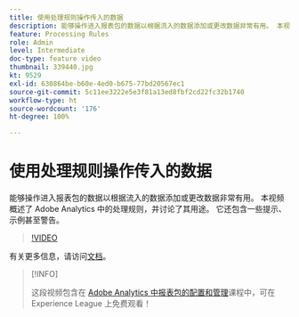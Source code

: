 ```yaml
---
title: 使用处理规则操作传入的数据
description: 能够操作进入报表包的数据以根据流入的数据添加或更改数据非常有用。 本视频概述了 Adobe Analytics 中的处理规则，并讨论了其用途。 它还包含一些提示、示例甚至警告。
feature: Processing Rules
role: Admin
level: Intermediate
doc-type: feature video
thumbnail: 339440.jpg
kt: 9529
exl-id: 630864be-b60e-4ed0-b675-77bd20567ec1
source-git-commit: 5c11ee3222e5e3f81a13ed8fbf2cd22fc32b1740
workflow-type: ht
source-wordcount: '176'
ht-degree: 100%

---
```


# 使用处理规则操作传入的数据

能够操作进入报表包的数据以根据流入的数据添加或更改数据非常有用。 本视频概述了 Adobe Analytics 中的处理规则，并讨论了其用途。 它还包含一些提示、示例甚至警告。

>[!VIDEO](https://video.tv.adobe.com/v/339440/?quality=12&learn=on)

有关更多信息，请访问[文档](https://experienceleague.adobe.com/docs/analytics/admin/admin-tools/processing-rules/processing-rules.html?lang=zh-Hans)。

>[!INFO]
>
> 这段视频包含在 [Adobe Analytics 中报表包的配置和管理](https://experienceleague.adobe.com/?recommended=Analytics-A-1-2021.1.administration)课程中，可在 Experience League 上免费观看！